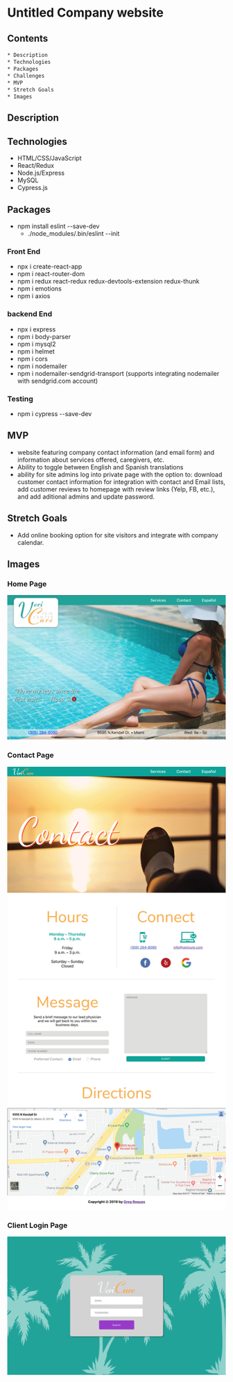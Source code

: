# Untitled Company website 

## Contents
    * Description
    * Technologies
    * Packages
    * Challenges
    * MVP
    * Stretch Goals
    * Images

## Description

## Technologies
* HTML/CSS/JavaScript
* React/Redux
* Node.js/Express
* MySQL
* Cypress.js

## Packages
* npm install eslint --save-dev  
    * ./node_modules/.bin/eslint --init

### Front End
* npx i create-react-app
* npm i react-router-dom
* npm i redux react-redux redux-devtools-extension redux-thunk
* npm i emotions
* npm i axios

### backend End
* npx i express
* npm i body-parser
* npm i mysql2
* npm i helmet
* npm i cors
* npm i nodemailer 
* npm i nodemailer-sendgrid-transport (supports integrating nodemailer with sendgrid.com account)

### Testing
* npm i cypress --save-dev

## MVP
* website featuring company contact information (and email form) and information about services offered, caregivers, etc.
* Ability to toggle between English and Spanish translations
* ability for site admins log into private page with the option to: download customer contact information for integration with contact and Email lists, add customer reviews to homepage with review links (Yelp, FB, etc.), and add aditional admins and update password.

## Stretch Goals
* Add online booking option for site visitors and integrate with company calendar.

## Images

### Home Page
![home page](/nonessential/ReadMePics/1.png)


### Contact Page
![contact page](/nonessential/ReadMePics/2.jpg)

### Client Login Page
![client login page](/nonessential/ReadMePics/3.png)